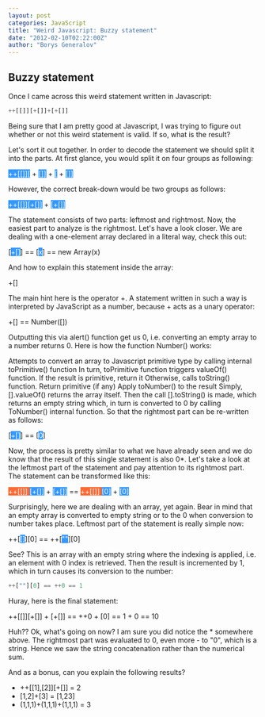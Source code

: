```yaml
---
layout: post
categories: JavaScript
title: "Weird Javascript: Buzzy statement"
date: "2012-02-10T02:22:00Z"
author: "Borys Generalov"
---
```


## Buzzy statement

Once I came across this weird statement written in Javascript:

```Javascript
++[[]][+[]]+[+[]]
```

Being sure that I am pretty good at Javascript, I was trying to figure out whether or not this weird statement is valid. If so, what is the result?

Let's sort it out together. In order to decode the statement we should split it into the parts. At first glance, you would split it on four groups as following:

<span style="background-color: #3598ff; color:#fff">++[[]][</span> + <span style="background-color: #3598ff; color:#fff">[]]</span> + <span style="background-color: #3598ff; color:#fff"> [</span> + <span style="background-color: #3598ff; color:#fff"> []] </span>

However, the correct break-down would be two groups as follows:

<span style="background-color: #3598ff; color:#fff">++[[]][+[]]</span> + <span style="background-color: #3598ff; color:#fff">[+[]]</span>

The statement consists of two parts: leftmost and rightmost. Now, the easiest part to analyze is the rightmost. Let's have a look closer. We are dealing with a one-element array declared in a literal way, check this out:

[<span style="background-color: #3598ff; color:#fff">+[]</span>] == [<span style="background-color: #3598ff; color:#fff">x</span>] == new Array(x)

And how to explain this statement inside the array:

+[]

The main hint here is the operator +. A statement written in such a way is interpreted by JavaScript as a number, because + acts as a unary operator:

+[] == Number([])

Outputting this via alert() function get us 0, i.e. converting an empty array to a number returns 0. Here is how the function Number() works:

Attempts to convert an array to Javascript primitive type by calling internal toPrimitive() function
In turn, toPrimitive function triggers valueOf() function. If the result is primitive, return it
Otherwise, calls toString() function. Return primitive (if any)
Apply toNumber() to the result
Simply, [].valueOf() returns the array itself. Then the call [].toString() is made, which returns an empty string which, in turn is converted to 0 by calling ToNumber() internal function. So that the rightmost part can be re-written as follows:

[<span style="background-color: #3598ff; color:#fff">+[]</span>] == [<span style="background-color: #3598ff; color:#fff">0</span>]

Now, the process is pretty similar to what we have already seen and we do know that the result of this single statement is also 0*. Let's take a look at the leftmost part of the statement and pay attention to its rightmost part. The statement can be transformed like this:

<span style="background-color: #ff6a35; color:#fff">++[[]] </span> <span style="background-color: #3598ff; color:#fff">[+[]]</span> + <span style="background-color: #3598ff; color:#fff">[+[]]</span> == <span style="background-color: #ff6a35; color:#fff">++[[]] </span> <span style="background-color: #3598ff; color:#fff">[0]</span> + <span style="background-color: #3598ff; color:#fff">[0]</span>

Surprisingly, here we are dealing with an array, yet again. Bear in mind that an empty array is converted to empty string or to the 0 when conversion to number takes place. Leftmost part of the statement is really simple now:

++[<span style="background-color: #3598ff; color:#fff">[]</span>][0] == ++[<span style="background-color: #3598ff; color:#fff">""</span>][0]

See? This is an array with an empty string where the indexing is applied, i.e. an element with 0 index is retrieved. Then the result is incremented by 1, which in turn causes its conversion to the number:

```Javascript
++[""][0] == ++0 == 1
```

Huray, here is the final statement:

++[[]][+[]] + [+[]] == ++0 + [0] == 1 + 0 == 10

Huh?? Ok, what's going on now? I am sure you did notice the * somewhere above. The rightmost part was evaluated to 0, even more - to "0", which is a string. Hence we saw the string concatenation rather than the numerical sum.

And as a bonus, can you explain the following results?

* ++[[1],[2]][+[]] = 2
* [1,2]+[3] = [1,23]
* (1,1,1)+(1,1,1)+(1,1,1) = 3